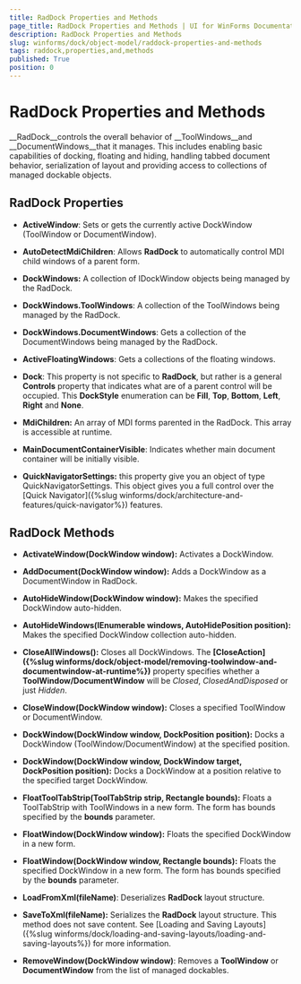 ```yaml
---
title: RadDock Properties and Methods
page_title: RadDock Properties and Methods | UI for WinForms Documentation
description: RadDock Properties and Methods
slug: winforms/dock/object-model/raddock-properties-and-methods
tags: raddock,properties,and,methods
published: True
position: 0
---
```


# RadDock Properties and Methods



__RadDock__controls the overall behavior of __ToolWindows__and __DocumentWindows__that it manages. This includes enabling basic capabilities of docking, floating and hiding, handling tabbed document behavior, serialization of layout and providing access to collections of managed dockable objects.

## RadDock Properties

* __ActiveWindow__: Sets or gets the currently active DockWindow (ToolWindow or DocumentWindow). 

* __AutoDetectMdiChildren__: Allows __RadDock__ to automatically control MDI child windows of a parent form.
            

* __DockWindows:__ A collection of IDockWindow objects being managed by the RadDock.
            

* __DockWindows.ToolWindows__: A collection of the ToolWindows being managed by the RadDock.
            

* __DockWindows.DocumentWindows__: Gets a collection of the DocumentWindows being managed by the RadDock.
            

* __ActiveFloatingWindows__: Gets a collections of the floating windows.
            

* __Dock__: This property is not specific to __RadDock__, but rather is a general __Controls__ property that indicates what are of a parent control will be occupied. This __DockStyle__ enumeration can be __Fill__, __Top__, __Bottom__, __Left__, __Right__ and __None__.
            

* __MdiChildren:__ An array of MDI forms parented in the RadDock. This array is accessible at runtime.
            

* __MainDocumentContainerVisible__: Indicates whether main document container will be initially visible.
            

* __QuickNavigatorSettings:__ this property give you an object of type QuickNavigatorSettings. This object gives you a full control over the [Quick Navigator]({%slug winforms/dock/architecture-and-features/quick-navigator%}) features.
            

## RadDock Methods

* __ActivateWindow(DockWindow window):__ Activates a DockWindow.
             

* __AddDocument(DockWindow window):__ Adds a DockWindow as a DocumentWindow in RadDock. 
            

* __AutoHideWindow(DockWindow window):__ Makes the specified DockWindow auto-hidden.
            

* __AutoHideWindows(IEnumerable<DockWindow> windows, AutoHidePosition position):__ Makes the specified DockWindow collection auto-hidden.
            

* __CloseAllWindows():__ Closes all DockWindows. The __[CloseAction]({%slug winforms/dock/object-model/removing-toolwindow-and-documentwindow-at-runtime%})__ property specifies whether a __ToolWindow/DocumentWindow__ will be *Closed*, *ClosedAndDisposed* or just *Hidden*.
            

* __CloseWindow(DockWindow window):__ Closes a specified ToolWindow or DocumentWindow.
            

* __DockWindow(DockWindow window, DockPosition position):__ Docks a DockWindow (ToolWindow/DocumentWindow) at the specified position.
          

* __DockWindow(DockWindow window, DockWindow target, DockPosition position):__ Docks a DockWindow at a position relative to the specified target DockWindow.
            

* __FloatToolTabStrip(ToolTabStrip strip, Rectangle bounds):__ Floats a ToolTabStrip with ToolWindows in a new form. The form has bounds specified by the __bounds__ parameter.
            

* __FloatWindow(DockWindow window):__ Floats the specified DockWindow in a new form.
            

* __FloatWindow(DockWindow window, Rectangle bounds):__ Floats the specified DockWindow in a new form. The form has bounds specified by the __bounds__ parameter.
            

* __LoadFromXml(fileName)__: Deserializes __RadDock__ layout structure.

* __SaveToXml(fileName):__ Serializes the __RadDock__ layout structure. This method does not save content. See [Loading and Saving Layouts]({%slug winforms/dock/loading-and-saving-layouts/loading-and-saving-layouts%}) for more information.
            

* __RemoveWindow(DockWindow window)__: Removes a __ToolWindow__ or __DocumentWindow__ from the list of managed dockables.
            
